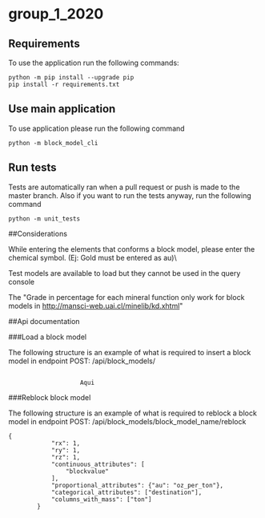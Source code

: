 # group_1_2020

## Requirements
To use the application run the following commands:

```console
python -m pip install --upgrade pip
pip install -r requirements.txt
```



## Use main application

To use application please run the following command

```console
python -m block_model_cli
```

## Run tests
Tests are automatically ran when a pull request or push is made to the master branch. Also if you want to run the tests
anyway, run the following command

```console
python -m unit_tests
```

##Considerations

While entering the elements that conforms a block model, please enter the 
chemical symbol. (Ej: Gold must be entered as au)\\

Test models are available to load but they cannot be used in the query console

The "Grade in percentage for each mineral function only work for 
block models in http://mansci-web.uai.cl/minelib/kd.xhtml"

##Api documentation

###Load a block model

The following structure is an example of what is required to insert a block model in endpoint POST: /api/block_models/
```console

                    Aqui
```

###Reblock block model

The following structure is an example of what is required to reblock a block model in endpoint POST: /api/block_models/block_model_name/reblock
```console
{
            "rx": 1,
            "ry": 1,
            "rz": 1,
            "continuous_attributes": [
                "blockvalue"
            ],
            "proportional_attributes": {"au": "oz_per_ton"},
            "categorical_attributes": ["destination"],
            "columns_with_mass": ["ton"]
        }
```


